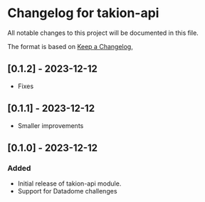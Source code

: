 # Changelog for takion-api

All notable changes to this project will be documented in this file.

The format is based on [Keep a Changelog](https://keepachangelog.com/en/1.0.0/),

## [0.1.2] - 2023-12-12
- Fixes

## [0.1.1] - 2023-12-12
- Smaller improvements

## [0.1.0] - 2023-12-12

### Added
- Initial release of takion-api module.
- Support for Datadome challenges
